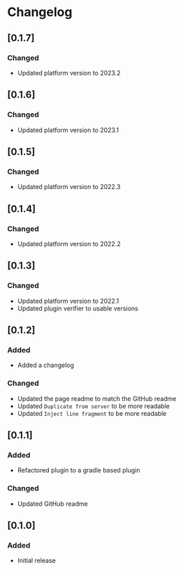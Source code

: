 # Changelog

## [0.1.7]

### Changed

- Updated platform version to 2023.2

## [0.1.6]

### Changed

- Updated platform version to 2023.1

## [0.1.5]

### Changed

- Updated platform version to 2022.3

## [0.1.4]

### Changed

- Updated platform version to 2022.2

## [0.1.3]

### Changed

- Updated platform version to 2022.1
- Updated plugin verifier to usable versions

## [0.1.2]

### Added

- Added a changelog

### Changed

- Updated the page readme to match the GitHub readme
- Updated `Duplicate from server` to be more readable
- Updated `Inject line fragment` to be more readable

## [0.1.1]

### Added

- Refactored plugin to a gradle based plugin

### Changed

- Updated GitHub readme

## [0.1.0]

### Added

- Initial release
